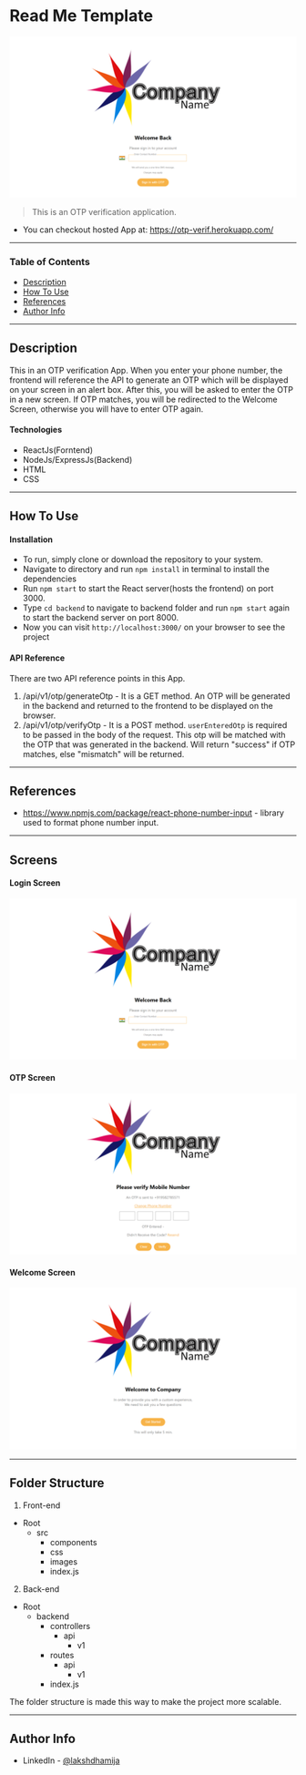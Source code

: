 # Read Me Template

![Project Image](./src/images/main.png)

> This is an OTP verification application. 
- You can checkout hosted App at: https://otp-verif.herokuapp.com/

---

### Table of Contents

- [Description](#description)
- [How To Use](#how-to-use)
- [References](#references)
- [Author Info](#author-info)

---

## Description

This in an OTP verification App. When you enter your phone number, the frontend will reference the API to generate an OTP which will be displayed on your screen in an alert box. After this, you will be asked to enter the OTP in a new screen. If OTP matches, you will be redirected to the Welcome Screen, otherwise you will have to enter OTP again.

#### Technologies

- ReactJs(Forntend)
- NodeJs/ExpressJs(Backend)
- HTML
- CSS

---

## How To Use

#### Installation

- To run, simply clone or download the repository to your system.
- Navigate to directory and run `npm install` in terminal to install the dependencies
- Run `npm start` to start the React server(hosts the frontend) on port 3000.
- Type `cd backend` to navigate to backend folder and run `npm start` again to start the backend server on port 8000.
- Now you can visit `http://localhost:3000/` on your browser to see the project
#### API Reference
There are two API reference points in this App. 
1. /api/v1/otp/generateOtp - It is a GET method. An OTP will be generated in the backend and returned to the frontend to be displayed on the browser.
2. /api/v1/otp/verifyOtp - It is a POST method. `userEnteredOtp` is required to be passed in the body of the request. This otp will be matched with the OTP that was generated in the backend. Will return "success" if OTP matches, else "mismatch" will be returned.

---

## References
- https://www.npmjs.com/package/react-phone-number-input - library used to format phone number input.

---
## Screens
#### Login Screen
![Project Image](./src/images/main.png)
#### OTP Screen
![Project Image](./src/images/otp.png)
#### Welcome Screen
![Project Image](./src/images/Welcome.png)

---
## Folder Structure
1. Front-end
- Root
  - src
    - components
    - css
    - images
    - index.js

2. Back-end
- Root
  - backend
    - controllers
      - api
        - v1
    - routes
      - api
        - v1
    - index.js

The folder structure is made this way to make the project more scalable.

---

## Author Info

- LinkedIn - [@lakshdhamija](https://linkedin.com/in/lakshdhamija)
